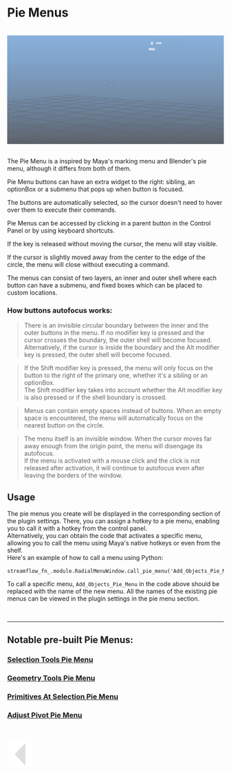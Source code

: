 # Pie Menus
<br>
<img src="../../media/gif/PieNav Demo.gif" alt="drawing" align="center" width="800"/><br><br>


The Pie Menu is a inspired by Maya's marking menu and Blender's pie menu, although it differs from both of them.

Pie Menu buttons can have an extra widget to the right: sibling, an optionBox or a submenu that pops up when button is focused.

The buttons are automatically selected, so the cursor doesn't need to hover over them to execute their commands.

Pie Menus can be accessed by clicking in a parent button in the Control Panel or by using keyboard shortcuts.

If the key is released without moving the cursor, the menu will stay visible.

If the cursor is slightly moved away from the center to the edge of the circle, the menu will close without executing a command.

The menus can consist of two layers, an inner and outer shell where each button can have a submenu, and fixed boxes which can be placed to custom locations.

### <b>How buttons autofocus works:</b>

>There is an invisible circular boundary between the inner and the outer buttons in the menu. If no modifier key is pressed and the cursor crosses the boundary, the outer shell will become focused.<br>
>Alternatively, if the cursor is inside the boundary and the Alt modifier key is pressed, the outer shell will become focused.

>If the Shift modifier key is pressed, the menu will only focus on the button to the right of the primary one, whether it's a sibling or an optionBox.<br>
>The Shift modifier key takes into account whether the Alt modifier key is also pressed or if the shell boundary is crossed.

>Menus can contain empty spaces instead of buttons. When an empty space is encountered, the menu will automatically focus on the nearest button on the circle.

>The menu itself is an invisible window. When the cursor moves far away enough from the origin point, the menu will disengage its autofocus.<br>
>If the menu is activated with a mouse click and the click is not released after activation, it will continue to autofocus even after leaving the borders of the window.

## Usage

The pie menus you create will be displayed in the corresponding section of the plugin settings. There, you can assign a hotkey to a pie menu, enabling you to call it with a hotkey from the control panel.<br>
Alternatively, you can obtain the code that activates a specific menu, allowing you to call the menu using Maya's native hotkeys or even from the shelf.<br>
Here's an example of how to call a menu using Python:

    streamflow_fn_.module.RadialMenuWindow.call_pie_menu('Add_Objects_Pie_Menu')

To call a specific menu, `Add_Objects_Pie_Menu` in the code above should be replaced with the name of the new menu. All the names of the existing pie menus can be viewed in the plugin settings in the pie menu section.


<br>

--- 
## Notable pre-built Pie Menus:

### [Selection Tools Pie Menu](./built_in_pie_menus/selection_tools_piemenu.md)
### [Geometry Tools Pie Menu](./built_in_pie_menus/geometry_tools_piemenu.md)
### [Primitives At Selection Pie Menu](./built_in_pie_menus/primitives_at_selection_piemenu.md)
### [Adjust Pivot Pie Menu](./built_in_pie_menus/adjust_pivot_pie_menu.md)


<br>
<br>

<a href="../../v_01_01_00_README.md#pie-menus">
    <img src="../../media/icons/Arrow_v2_LEFT.png" alt="BackArrow" height="60">
</a>